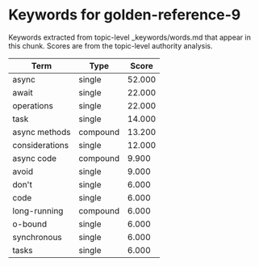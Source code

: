 # Keywords for golden-reference-9

Keywords extracted from topic-level _keywords/words.md that appear in this chunk.
Scores are from the topic-level authority analysis.

| Term | Type | Score |
|------|------|-------|
| async | single | 52.000 |
| await | single | 22.000 |
| operations | single | 22.000 |
| task | single | 14.000 |
| async methods | compound | 13.200 |
| considerations | single | 12.000 |
| async code | compound | 9.900 |
| avoid | single | 9.000 |
| don't | single | 6.000 |
| code | single | 6.000 |
| long-running | compound | 6.000 |
| o-bound | single | 6.000 |
| synchronous | single | 6.000 |
| tasks | single | 6.000 |
